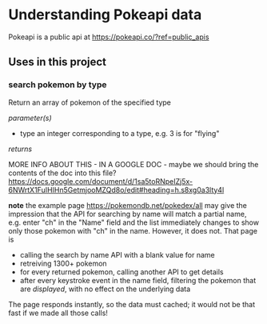 # Understanding Pokeapi data

Pokeapi is a public api at https://pokeapi.co/?ref=public_apis

## Uses in this project

### search pokemon by type

Return an array of pokemon of the specified type

*parameter(s)*
- type  an integer corresponding to a type, e.g. 3 is for "flying"

*returns*

MORE INFO ABOUT THIS - IN A GOOGLE DOC - maybe we should bring the contents of the doc into this file?
https://docs.google.com/document/d/1sa5toRNpeIZj5x-6NWrtX1FuIHIHn5GetmjooMZQd8o/edit#heading=h.s8xg0a3lty4l



**note** the example page https://pokemondb.net/pokedex/all may give the impression that the API for searching by name will match a partial name, 
e.g. enter "ch" in the "Name" field and the list immediately changes to show only those pokemon with "ch" in the name. However, it does not. That page is 
- calling the search by name API with a blank value for name
- retreiving 1300+ pokemon
- for every returned pokemon, calling another API to get details
- after every keystroke event in the name field, filtering the pokemon that are *displayed*, with no effect on the underlying data

The page responds instantly, so the data must cached; it would not be that fast if we made all those calls!
